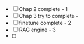 - [ ] Chap 2 complete - 1
- [ ] Chap 3 try to complete - 
- [ ] finetune complete - 2
- [ ] RAG engine - 3
- [ ] 

